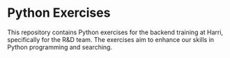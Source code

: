 # Python Exercises

This repository contains Python exercises for the backend training at Harri, specifically for the R&D team. The exercises aim to enhance our skills in Python programming and searching.
